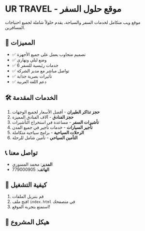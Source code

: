 # UR TRAVEL - موقع حلول السفر

موقع ويب متكامل لخدمات السفر والسياحة، يقدم حلولاً شاملة لجميع احتياجات المسافرين.

## 🌟 المميزات

- ✅ تصميم متجاوب يعمل على جميع الأجهزة
- ✅ وضع ليلي ونهاري
- ✅ 6 خدمات رئيسية للسفر
- ✅ تواصل مباشر مع مدير الشركة
- ✅ تأثيرات بصرية جذابة
- ✅ دعم اللغة العربية

## 🛠️ الخدمات المقدمة

1. **حجز تذاكر الطيران** - أفضل الأسعار لجميع الوجهات
2. **حجز الفنادق** - آلاف الفنادق المميزة
3. **تأشيرات السفر** - مساعدة في استخراج التأشيرات
4. **تأجير السيارات** - خدمات تأجير في جميع المدن
5. **الرحلات السياحية** - برامج سياحية متكاملة
6. **التأمين السياحي** - تأمين شامل للرحلة

## 📞 تواصل معنا

- **المدير**: محمد المسوري
- **الهاتف**: 779000905

## 🚀 كيفية التشغيل

1. قم بتنزيل الملفات
2. افتح ملف `index.html` في متصفحك
3. استمتع بتجربة الموقع!

## 📁 هيكل المشروع
